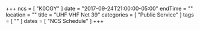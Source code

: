 +++
ncs = [ "K0CGY" ]
date = "2017-09-24T21:00:00-05:00"
endTime = ""
location = ""
title = "UHF VHF Net 39"
categories = [ "Public Service" ]
tags = [ "" ]
dates = [ "NCS Schedule" ]
+++
